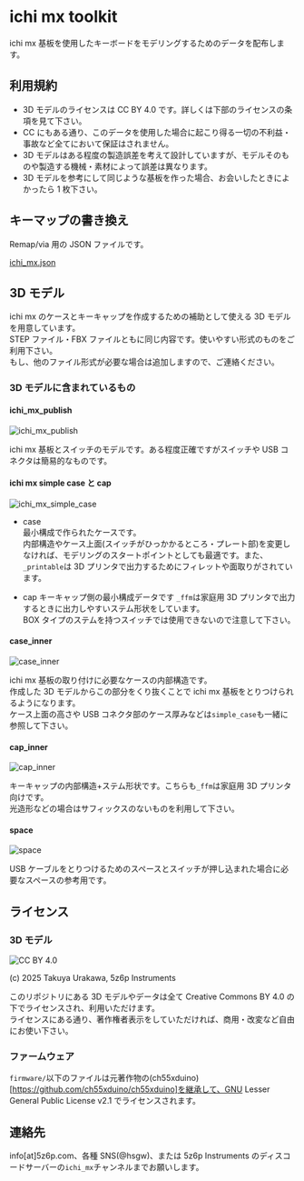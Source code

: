 # ichi mx toolkit

ichi mx 基板を使用したキーボードをモデリングするためのデータを配布します。

## 利用規約

- 3D モデルのライセンスは CC BY 4.0 です。詳しくは下部のライセンスの条項を見て下さい。
- CC にもある通り、このデータを使用した場合に起こり得る一切の不利益・事故など全てにおいて保証はされません。
- 3D モデルはある程度の製造誤差を考えて設計していますが、モデルそのものや製造する機械・素材によって誤差は異なります。
- 3D モデルを参考にして同じような基板を作った場合、お会いしたときによかったら 1 枚下さい。

## キーマップの書き換え

Remap/via 用の JSON ファイルです。

[ichi_mx.json](firmware/ichi_mx/ichi_mx.json)

## 3D モデル

ichi mx のケースとキーキャップを作成するための補助として使える 3D モデルを用意しています。  
STEP ファイル・FBX ファイルともに同じ内容です。使いやすい形式のものをご利用下さい。  
もし、他のファイル形式が必要な場合は追加しますので、ご連絡ください。

### 3D モデルに含まれているもの

#### ichi_mx_publish

![ichi_mx_publish](imgs/ichi_mx_publish.png)

ichi mx 基板とスイッチのモデルです。ある程度正確ですがスイッチや USB コネクタは簡易的なものです。

#### ichi mx simple case と cap

![ichi_mx_simple_case](imgs/simple_case.png)

- case  
  最小構成で作られたケースです。  
  内部構造やケース上面(スイッチがひっかかるところ・プレート部)を変更しなければ、モデリングのスタートポイントとしても最適です。また、`_printable`は 3D プリンタで出力するためにフィレットや面取りがされています。

- cap
  キーキャップ側の最小構成データです
  `_ffm`は家庭用 3D プリンタで出力するときに出力しやすいステム形状をしています。  
  BOX タイプのステムを持つスイッチでは使用できないので注意して下さい。

#### case_inner

![case_inner](imgs/case_inner.png)

ichi mx 基板の取り付けに必要なケースの内部構造です。  
作成した 3D モデルからこの部分をくり抜くことで ichi mx 基板をとりつけられるようになります。  
ケース上面の高さや USB コネクタ部のケース厚みなどは`simple_case`も一緒に参照して下さい。

#### cap_inner

![cap_inner](imgs/cap_inner.png)

キーキャップの内部構造+ステム形状です。こちらも`_ffm`は家庭用 3D プリンタ向けです。  
光造形などの場合はサフィックスのないものを利用して下さい。

#### space

![space](imgs/space.png)

USB ケーブルをとりつけるためのスペースとスイッチが押し込まれた場合に必要なスペースの参考用です。

## ライセンス

### 3D モデル

![CC BY 4.0](https://mirrors.creativecommons.org/presskit/buttons/88x31/svg/by.svg)

(c) 2025 Takuya Urakawa, 5z6p Instruments

このリポジトリにある 3D モデルやデータは全て Creative Commons BY 4.0 の下でライセンスされ、利用いただけます。  
ライセンスにある通り、著作権者表示をしていただければ、商用・改変など自由にお使い下さい。

### ファームウェア

`firmware/`以下のファイルは元著作物の(ch55xduino)[https://github.com/ch55xduino/ch55xduino]を継承して、GNU Lesser General Public License v2.1 でライセンスされます。

## 連絡先

info[at]5z6p.com、各種 SNS(@hsgw)、または 5z6p Instruments のディスコードサーバーの`ichi_mx`チャンネルまでお願いします。
